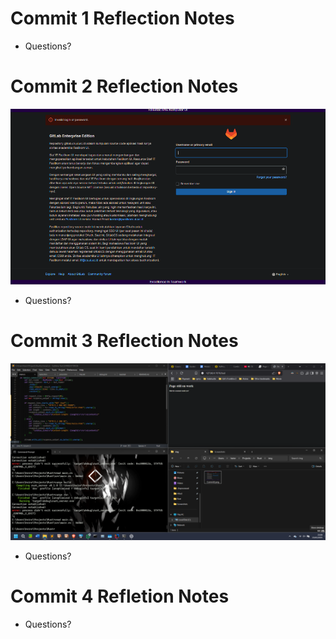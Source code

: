 # Commit 1 Reflection Notes
- Questions?

# Commit 2 Reflection Notes
![Img](img/Commit2.png)
- Questions?

# Commit 3 Reflection Notes
![Img](img/Commit3.png)
- Questions?

# Commit 4 Refletion Notes
- Questions?